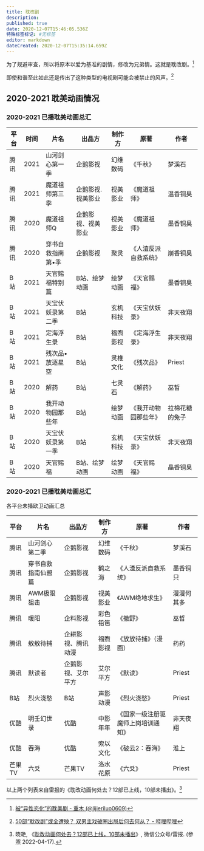 ```yaml
---
title: 耽改剧
description:
published: true
date: 2020-12-07T15:46:05.536Z
特殊标签标记: #无标签
editor: markdown
dateCreated: 2020-12-07T15:35:14.659Z
---
```


<!--异性恋版耽美剧-->

为了规避审查，所以将原本以爱为基准的剧情，修改为兄弟情。这就是耽改剧。[^tjxttfvc]

[^tjxttfvc]: [被“异性恋化”的耽美剧 - 重木 (@lijieriluo0609)](https://web.archive.org/web/20201207152903if_/https://matters.news/@lijieriluo0609/被-异性恋化-的耽美剧-bafyreiderqpzsby6qo6tjxttfvcht6ogqzww55t5p4rdphmwojkwxynos4)

即使和谐至此如此还是传出了这种类型的电视剧可能会被禁止的风声。[^cv5121469]

[^cv5121469]: [50部“耽改剧”或全遭殃？ 双男主戏破圈出局后何去何从？ - 哔哩哔哩](https://archive.is/63Pl2 "https://www.bilibili.com/read/cv5121469")

## 2020-2021 耽美动画情况

### 2020-2021 已播耽美动画总汇

| 平台 | 时间 | 片名              | 出品方             | 制作方   | 原著                 | 作者           |
| ---- | ---- | ----------------- | ------------------ | -------- | -------------------- | -------------- |
| 腾讯 | 2021 | 山河剑心第一季    | 企鹅影视           | 幻维数码 | 《千秋》             | 梦溪石         |
| 腾讯 | 2021 | 魔道祖师第三季    | 企鹅影视.视美影业  | 视美影业 | 《魔道祖师》         | 温香铜臭       |
| 腾讯 | 2020 | 魔道祖师Q         | 企鹅影视、视美影业 | 视美影业 | 《魔道祖师》         | 墨香铜臭       |
| 腾讯 | 2020 | 穿书自救指南第•季 | 企鹅影视           | 聚灵     | 《人渣反派自救系统》 | 崩香铜臭       |
| B站  | 2021 | 天官赐福特别篇    | B站、绘梦动画      | 绘梦动画 | 《天官赐福》         | 墨香铜臭       |
| B站  | 2021 | 天宝伏妖录第二季  | B站                | 玄机科技 | 《天宝伏妖录》       | 非天夜翔       |
| B站  | 2021 | 定海浮生录        | B站                | 福煦影视 | 《定海浮生录》       | 非天夜翔       |
| B站  | 2021 | 残次品•放逐星空   | B站                | 灵椎文化 | 《残次品》           | Priest         |
| B站  | 2020 | 解药              | B站                | 七灵石   | 《解药》             | 巫哲           |
| B站  | 2020 | 我开动物园那些年  | B站                | 绘梦动画 | 《我开动物园那些年》 | 拉棉花糖的兔子 |
| B站  | 2020 | 天宝伏妖录第一季  | B站                | 玄机科技 | 《天宝伏妖录》       | 非天夜翔       |
| B站  | 2020 | 天官赐福          | B站、绘梦动画      | 绘梦动画 | 《天官赐福》         | 晶香铜臭       |

### 2020-2021 已播耽美动画总汇

各平台未播欧卫动画汇总

| 平台   | 片名               | 出品方             | 制作方   | 原著                               | 作者       |
| ------ | ------------------ | ------------------ | -------- | ---------------------------------- | ---------- |
| 腾讯   | 山河剑心第二季     | 企鹅影视           | 幻维数码 | 《千秋》                           | 梦溪石     |
| 腾讯   | 穿书自救指南仙盟篇 | 企鹅影视           | 鹤之海   | 《人渣反派自救系统》               | 墨香铜只   |
| 腾讯   | AWM极限狙击        | 企鹅影视           | 视美影业 | 《AWM绝地求生》                    | 漫漫何其多 |
| 腾讯   | 暖阳               | 企料影视           | 彩色铅笆 | 《撤野》                           | 巫哲       |
| 腾讯   | 敖敖待捕           | 企耕影视、腾讯动漫 | 福煦影视 | 《放放待捕》（漫画）               | 药药       |
| 腾讯   | 默读者             | 企鹅影视、艾尔平方 | 艾尔平方 | 《默读》                           | Priest     |
| B站    | 烈火浇愁           | B站                | 声影动漫 | 《烈火浇愁》                       | Priest     |
| 优酷   | 明壬幻世录         | 优酷               | 中影年年 | 《国家一级注册驱魔师上岗培训通知》 | 非天夜翔   |
| 优酷   | 吞海               | 优酷               | 索以文化 | 《破云2：吞海》                    | 淮上       |
| 芒果TV | 六爻               | 芒果TV             | 洛水花原 | 《六爻》                           | Priest     |

以上两个列表来自雷报的《耽改动画何处去？12部已上线，10部未播出》。[^f6df4b248]

[^f6df4b248]: 晓艳, 《[耽改动画何处去？12部已上线，10部未播出](http://archiveiya74codqgiixo33q62qlrqtkgmcitqx5u2oeqnmn5bpcbiyd.onion/ymrbF "http://mp.weixin.qq.com/s?__biz=Mzg5NTA0MTE0NQ==&mid=2247497131&idx=1&sn=d7741487530c476685844c985aaf04ef&chksm=c014debdf76357ab1c269fbd2cf0b4e12d8f2dc5c1dc34f38c9839bf6df4b2487e8a64597778#rd")》, 微信公众号/雷报. (参照 2022-04-17).


<!--
+ [国产剧2020：不能爆红那就“爆雷”?_详细解读_最新资讯_热点事件_36氪](https://www.36kr.com/p/981863497526537)
+ [50部“耽改剧”或全遭殃？ 双男主戏破圈出局后何去何从？ - 哔哩哔哩](https://archive.is/63Pl2 "https://www.bilibili.com/read/cv5121469")
+ [《陈情令》热播的背后 耽美怎样影响性别文化？-南都观察-财新博客-新世纪的常识传播者-财新网](https://web.archive.org/web/20191102020711/http://nanduguancha.blog.caixin.com/archives/213785)
+ [为什么现在这么多耽改剧呢？为什么越来越多的原耽读者讨厌耽改剧呢？ - 动漫资讯(英雄联盟LOL)](https://web.archive.org/web/20201207152852/http://www.bajieyou.com/new/b762c77659fe44c094e2c68947bc87ae)
+ [耽改剧是什么意思？ - 小鸡词典](https://web.archive.org/web/20201207153122if_/https://jikipedia.com/definition/891500248)
+ [耽美IP到底能撬动多大市场？_创事记_新浪科技_新浪网](https://web.archive.org/web/20201206152849/https://finance.sina.com.cn/tech/csj/2020-11-25/doc-iiznezxs3623109.shtml)
+ [如何正确解读耽改剧的感情|爱情|小说|美文_网易订阅](https://web.archive.org/web/20201207152803/https://dy.163.com/article/FCEQ4RVD0545GN33.html)
+ [男腾讯恋与爱姬艺的故事 - 哔哩哔哩](https://archive.is/jGtOT "https://www.bilibili.com/read/cv8577456")
+ [59部已知耽改剧项目总汇.jpg (440×1885)](https://archive.is/uyiNO/33efbabda770f7065b62888475846408e8cdad54.jpg)
+ [从耽美剧到耽改剧，剧中的两位男主到底啥关系?-大河报网](https://archive.is/GkiZN "https://www.dahebao.cn/news/1518191?cid=1518191")
-->

